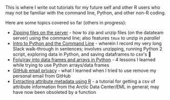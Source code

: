This is where I write out tutorials for my future self and other R users who may not be familiar with the command line, Python, and other non-R coding.

Here are some topics covered so far (others in progress):

- [Zipping files on the server](https://isteves.github.io/tutorials/zipping-large-files) - how to zip and unzip files (on the datateam server) using the command line; also features `tmux` to unzip in _parallel_
- [Intro to Python and the Command Line](https://isteves.github.io/tutorials/command_line_python) - wherein I record my very long Slack walk-through in sentences; involves unzipping, running Python 2 script, exploring data in Python, and saving dataframes to csv's :panda_face:
- [Fo(u)ray into data frames and arrays in Python](https://isteves.github.io/tutorials/python_arrays_dataframes) - 4 lessons I learned while trying to use Python arrays/data frames
- [GitHub email privacy](https://isteves.github.io/tutorials/github_email_privacy) - what I learned when I tried to use remove my personal email from GitHub
- [Extracting attribute metadata using R](https://isteves.github.io/tutorials/attributes_eml_to_csv) - a tutorial for getting a csv of attribute information from the Arctic Data Center/EML in general; may have now been obsoleted by a function
